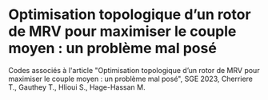 # Optimisation topologique d’un rotor de MRV pour maximiser le couple moyen : un problème mal posé
Codes associés à l'article "Optimisation topologique d’un rotor de MRV pour maximiser le couple moyen : un problème mal posé", SGE 2023, Cherriere T., Gauthey T., Hlioui S., Hage-Hassan M.
